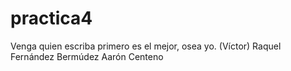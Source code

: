 # practica4
Venga quien escriba primero es el mejor, osea yo. (Víctor)
Raquel Fernández Bermúdez 
Aarón Centeno
